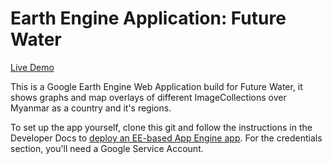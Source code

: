 Earth Engine Application: Future Water
================================

[Live Demo](https://futurewaterstest.appspot.com/)

This is a Google Earth Engine Web Application build for Future Water, 
it shows graphs and map overlays of different ImageCollections over Myanmar as a country and it's regions.


To set up the app yourself, clone this git and follow the instructions in the Developer Docs to
[deploy an EE-based App Engine app](
    https://developers.google.com/earth-engine/app_engine_intro#deploying-app-engine-apps-with-earth-engine).
For the credentials section, you'll need a Google Service Account.
